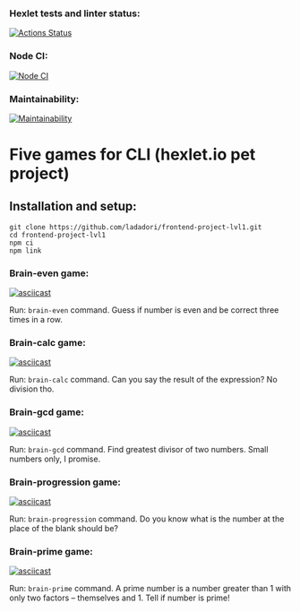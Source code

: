 ### Hexlet tests and linter status:
[![Actions Status](https://github.com/ladadori/frontend-project-lvl1/workflows/hexlet-check/badge.svg)](https://github.com/ladadori/frontend-project-lvl1/actions)

### Node CI:
[![Node CI](https://github.com/ladadori/frontend-project-lvl1/workflows/Node%20CI/badge.svg)](https://github.com/ladadori/frontend-project-lvl1/actions)

### Maintainability:
[![Maintainability](https://api.codeclimate.com/v1/badges/a99a88d28ad37a79dbf6/maintainability)](https://codeclimate.com/github/ladadori/frontend-project-lvl1)

# Five games for CLI (hexlet.io pet project)

## Installation and setup:

```
git clone https://github.com/ladadori/frontend-project-lvl1.git
cd frontend-project-lvl1
npm ci
npm link
```

### Brain-even game:

[![asciicast](https://asciinema.org/a/457352.svg)](https://asciinema.org/a/457352)

Run: `brain-even` command. Guess if number is even and be correct three times in a row.

### Brain-calc game:

[![asciicast](https://asciinema.org/a/457354.svg)](https://asciinema.org/a/457354)

Run: `brain-calc` command. Can you say the result of the expression? No division tho.

### Brain-gcd game:

[![asciicast](https://asciinema.org/a/457355.svg)](https://asciinema.org/a/457355)

Run: `brain-gcd` command. Find greatest divisor of two numbers. Small numbers only, I promise.

### Brain-progression game:

[![asciicast](https://asciinema.org/a/457357.svg)](https://asciinema.org/a/457357)

Run: `brain-progression` command. Do you know what is the number at the place of the blank should be?

### Brain-prime game:

[![asciicast](https://asciinema.org/a/457358.svg)](https://asciinema.org/a/457358)

Run: `brain-prime` command. A prime number is a number greater than 1 with only two factors – themselves and 1. Tell if number is prime!
